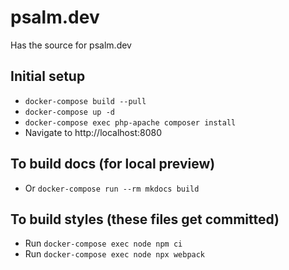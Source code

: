 # psalm.dev

Has the source for psalm.dev

## Initial setup
- `docker-compose build --pull`
- `docker-compose up -d`
- `docker-compose exec php-apache composer install`
- Navigate to http://localhost:8080

## To build docs (for local preview)

- Or `docker-compose run --rm mkdocs build`

## To build styles (these files get committed)

- Run `docker-compose exec node npm ci`
- Run `docker-compose exec node npx webpack`
